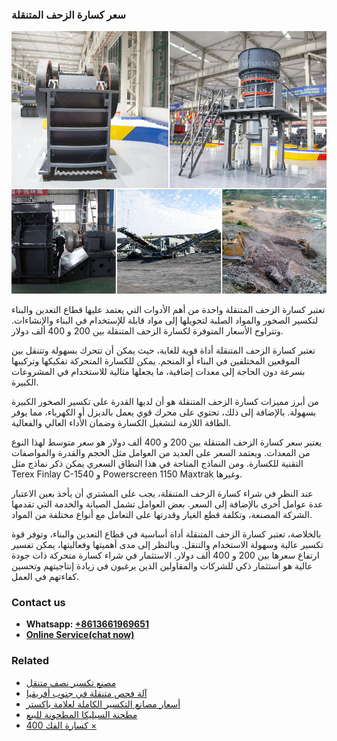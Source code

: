 <h3>سعر كسارة الزحف المتنقلة</h3><img src='1701851027.jpg' alt=''><p>تعتبر كسارة الزحف المتنقلة واحدة من أهم الأدوات التي يعتمد عليها قطاع التعدين والبناء لتكسير الصخور والمواد الصلبة لتحويلها إلى مواد قابلة للإستخدام في البناء والإنشاءات. وتتراوح الأسعار المتوفرة لكسارة الزحف المتنقلة بين 200 و 400 ألف دولار.</p><p>تعتبر كسارة الزحف المتنقلة أداة قوية للغاية، حيث يمكن أن تتحرك بسهولة وتتنقل بين الموقعين المختلفين في البناء أو المنجم. يمكن للكسارة المتحركة تفكيكها وتركيبها بسرعة دون الحاجة إلى معدات إضافية، ما يجعلها مثالية للاستخدام في المشروعات الكبيرة.</p><p>من أبرز مميزات كسارة الزحف المتنقلة هو أن لديها القدرة على تكسير الصخور الكبيرة بسهولة. بالإضافة إلى ذلك، تحتوي على محرك قوي يعمل بالديزل أو الكهرباء، مما يوفر الطاقة اللازمة لتشغيل الكسارة وضمان الأداء العالي والفعالية.</p><p>يعتبر سعر كسارة الزحف المتنقلة بين 200 و 400 ألف دولار هو سعر متوسط لهذا النوع من المعدات. ويعتمد السعر على العديد من العوامل مثل الحجم والقدرة والمواصفات التقنية للكسارة. ومن النماذج المتاحة في هذا النطاق السعري يمكن ذكر نماذج مثل Terex Finlay C-1540 و Powerscreen 1150 Maxtrak وغيرها.</p><p>عند النظر في شراء كسارة الزحف المتنقلة، يجب على المشتري أن يأخذ بعين الاعتبار عدة عوامل أخرى بالإضافة إلى السعر. بعض العوامل تشمل الصيانة والخدمة التي تقدمها الشركة المصنعة، وتكلفة قطع الغيار وقدرتها على التعامل مع أنواع مختلفة من المواد.</p><p>بالخلاصة، تعتبر كسارة الزحف المتنقلة أداة أساسية في قطاع التعدين والبناء، وتوفر قوة تكسير عالية وسهولة الاستخدام والتنقل. وبالنظر إلى مدى أهميتها وفعاليتها، يمكن تفسير ارتفاع سعرها بين 200 و 400 ألف دولار. الاستثمار في شراء كسارة متحركة ذات جودة عالية هو استثمار ذكي للشركات والمقاولين الذين يرغبون في زيادة إنتاجيتهم وتحسين كفاءتهم في العمل.</p><h3>Contact us</h3><ul><li><strong>Whatsapp:&nbsp;<a href="https://wa.me/8613661969651">+8613661969651</a></strong></li><li><a href="https://swt.shibang-china.com/?git&amp;zhl&amp;سعر كسارة الزحف المتنقلة"><strong>Online Service(chat now)</strong></a></li></ul><h3>Related</h3><ul><li><a href='مصنع تكسير نصف متنقل.md'>مصنع تكسير نصف متنقل</a></li><li><a href='آلة فحص متنقلة في جنوب أفريقيا.md'>آلة فحص متنقلة في جنوب أفريقيا</a></li><li><a href='أسعار مصانع التكسير الكاملة لعلامة باكستر.md'>أسعار مصانع التكسير الكاملة لعلامة باكستر</a></li><li><a href='مطحنة السيليكا المطحونة للبيع.md'>مطحنة السيليكا المطحونة للبيع</a></li><li><a href='كسارة الفك 400 ×.md'>كسارة الفك 400 ×</a></li></ul>